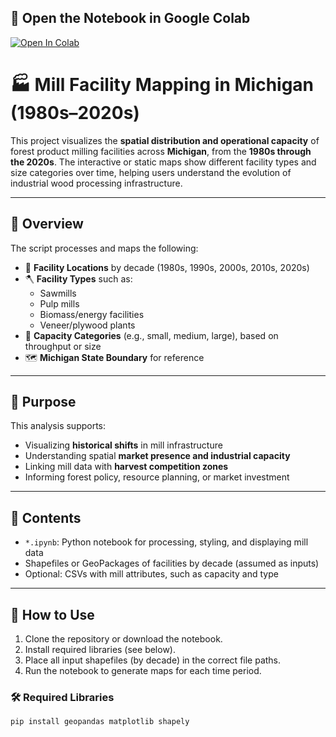 ## 📘 Open the Notebook in Google Colab

[![Open In Colab](https://colab.research.google.com/assets/colab-badge.svg)](https://colab.research.google.com/github/Nishani53/Khanal_MSc_Thesis_MSU/blob/main/Khanal_MSU_project_Mills_1980-2020s.ipynb)


# 🏭 Mill Facility Mapping in Michigan (1980s–2020s)

This project visualizes the **spatial distribution and operational capacity** of forest product milling facilities across **Michigan**, from the **1980s through the 2020s**. The interactive or static maps show different facility types and size categories over time, helping users understand the evolution of industrial wood processing infrastructure.

---

## 📌 Overview

The script processes and maps the following:

- 📍 **Facility Locations** by decade (1980s, 1990s, 2000s, 2010s, 2020s)
- 🪓 **Facility Types** such as:
  - Sawmills
  - Pulp mills
  - Biomass/energy facilities
  - Veneer/plywood plants
- 🧱 **Capacity Categories** (e.g., small, medium, large), based on throughput or size
- 🗺️ **Michigan State Boundary** for reference

---

## 🧠 Purpose

This analysis supports:

- Visualizing **historical shifts** in mill infrastructure
- Understanding spatial **market presence and industrial capacity**
- Linking mill data with **harvest competition zones**
- Informing forest policy, resource planning, or market investment

---

## 📁 Contents

- `*.ipynb`: Python notebook for processing, styling, and displaying mill data
- Shapefiles or GeoPackages of facilities by decade (assumed as inputs)
- Optional: CSVs with mill attributes, such as capacity and type

---

## 🚀 How to Use

1. Clone the repository or download the notebook.
2. Install required libraries (see below).
3. Place all input shapefiles (by decade) in the correct file paths.
4. Run the notebook to generate maps for each time period.

### 🛠️ Required Libraries

```bash
pip install geopandas matplotlib shapely
